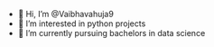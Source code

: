 - 👋 Hi, I’m @Vaibhavahuja9
- 👀 I’m interested in python projects
- 🌱 I’m currently pursuing bachelors in data science


